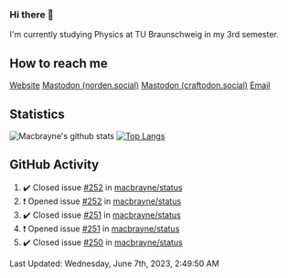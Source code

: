 ### Hi there 👋
I'm currently studying Physics at TU Braunschweig in my 3rd semester.

## How to reach me
[Website](https://florentin-schleuss.de)
<a rel="me" href="https://norden.social/@florentin">Mastodon (norden.social)</a>
<a rel="me" href="https://craftodon.social/@frodolon">Mastodon (craftodon.social)</a>
[Email](mailto:hello@macbrayne.de)

## Statistics
![Macbrayne's github stats](https://github-readme-stats.vercel.app/api?username=macbrayne&count_private=true&show_icons=true&hide_rank=true&custom_title=macbrayne's%20GitHub%20Stats)
[![Top Langs](https://github-readme-stats.vercel.app/api/top-langs/?username=macbrayne&exclude_repo=liftron&layout=compact)](https://github.com/anuraghazra/github-readme-stats)
## GitHub Activity

<!--RECENT_ACTIVITY:start-->
1. ✔️ Closed issue [#252](https://github.com/macbrayne/status/issues/252) in [macbrayne/status](https://github.com/macbrayne/status)
2. ❗️ Opened issue [#252](https://github.com/macbrayne/status/issues/252) in [macbrayne/status](https://github.com/macbrayne/status)
3. ✔️ Closed issue [#251](https://github.com/macbrayne/status/issues/251) in [macbrayne/status](https://github.com/macbrayne/status)
4. ❗️ Opened issue [#251](https://github.com/macbrayne/status/issues/251) in [macbrayne/status](https://github.com/macbrayne/status)
5. ✔️ Closed issue [#250](https://github.com/macbrayne/status/issues/250) in [macbrayne/status](https://github.com/macbrayne/status)
<!--RECENT_ACTIVITY:end-->

<!--RECENT_ACTIVITY:last_update-->
Last Updated: Wednesday, June 7th, 2023, 2:49:50 AM
<!--RECENT_ACTIVITY:last_update_end-->


<!--
**macbrayne/macbrayne** is a ✨ _special_ ✨ repository because its `README.md` (this file) appears on your GitHub profile.

Here are some ideas to get you started:

- 🔭 I’m currently working on ...
- 🌱 I’m currently learning ...
- 👯 I’m looking to collaborate on ...
- 🤔 I’m looking for help with ...
- 💬 Ask me about ...
- 📫 How to reach me: ...
- 😄 Pronouns: ...
- ⚡ Fun fact: ...
-->
